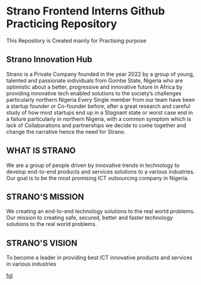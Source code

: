 # Strano Frontend Interns Github Practicing Repository
This Repository is Created mainly for Practising purpose 
## Strano Innovation Hub
Strano is a Private Company founded in the year 2022 by a group of young, talented and passionate individuals from Gombe State, Nigeria who are optimistic about a better, progressive and innovative future in Africa by providing innovative tech enabled solutions to the society’s challenges particularly northern Nigeria Every Single member from our team have been a startup founder or Co-founder before, after a great research and careful study of how most startups end up in a Stagnant state or worst case end in a failure particularly in northern Nigeria, with a common symptom which is lack of Collaborations and partnerships we decide to come together and change the narrative hence the need for Strano.
## WHAT IS STRANO
We are a group of people driven by innovative trends in technology to develop end-to-end products and services solutions to a various industries. Our goal is to be the most promising ICT outsourcing company in Nigeria.
## STRANO'S MISSION
We creating an end-to-end technology solutions to the real world problems.
Our mission to creating safe, secured, better and faster technology solutions to the real world problems.
## STRANO'S VISION
To become a leader in providing best ICT innovative products and services in various industries

[fgl]()
